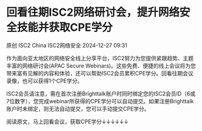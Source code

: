 #  回看往期ISC2网络研讨会，提升网络安全技能并获取CPE学分   
原创 ISC2 China  ISC2网络安全   2024-12-27 09:31  
  
作为面向亚太地区的网络安全线上分享平台，ISC2努力为您提供紧跟趋势、主题丰富的网络研讨会(APAC Secure Webinars)。这些免费、便捷的线上会议将为您带来富有见解的内容和体验，还可以帮助ISC2会员累积CPE学分。回看往期会议录像，也可以获得1个CPE学分。  
  
ISC2会员请注意，需在首次注册Brighttalk账户时同时绑定您的ISC2会员ID（6或7位数字），您完成webinar所获得的CPE学分可以自动提交。如果注册Brighttalk账户时未绑定，则无法自动提交，您可以手动提交CPE学分。  
  
阅读原文，马上回看会议，获取CPE学分↓↓↓↓↓↓  
  
